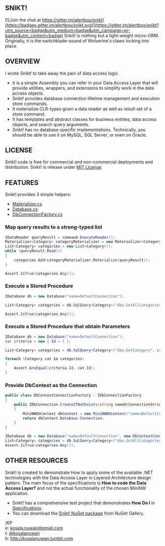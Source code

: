 ## SNIKT! ##

[![Join the chat at https://gitter.im/alertbox/snikt](https://badges.gitter.im/alertbox/snikt.svg)](https://gitter.im/alertbox/snikt?utm_source=badge&utm_medium=badge&utm_campaign=pr-badge&utm_content=badge)
Snkit! is nothing but a light-weight micro-ORM. Originally, it is the switchblade-sound of Wolverine's claws locking into place.

## OVERVIEW ##
I wrote Snikt! to take away the pain of data access logic.
* It is a simple Assembly you can refer in your Data Access Layer that will provide utilities, wrappers, and extensions to simplify work in the data access objects.
* Snikt! provides database connection lifetime management and execution store commands.
* It materialize CLR-types given a data reader as well as result set of a store command.
* It has templates and abstract classes for business entities, data access objects, and search query arguments.
* Snikt! has no database specific implementations. Technically, you should be able to use it on MySQL, SQL Server, or even on Oracle.

## LICENSE ##
Snikt! code is free for commercial and non-commercial deployments and distribution. Snikt! is release under [MIT License](http://www.opensource.org/licenses/mit-license.php).

## FEATURES ##
Snikt! provides 3 simple helpers:
* [Materializer.cs](https://github.com/kosalanuwan/snikt/blob/master/Snikt/Materializer.cs)
* [Database.cs](https://github.com/kosalanuwan/snikt/blob/master/Snikt/Database.cs)
* [DbConnectionFactory.cs](https://github.com/kosalanuwan/snikt/blob/master/Snikt/DbConnectionFactory.cs)

### Map query results to a strong-typed list ###
```csharp
IDataReader queryResult = command.ExecuteReader();
Materializer<Category> categoryMaterializer = new Materializer<Category>(queryResult);
List<Category> categories = new List<Category>();
while (queryResult.Read())
{
    categories.Add(categoryMaterializer.Materialize(queryResult));
}

Assert.IsTrue(categories.Any());
```

### Execute a Stored Procedure ###
```csharp
IDatabase db = new Database("name=DefaultConnection");

List<Category> categories = db.SqlQuery<Category>("dbo.GetAllCategories").ToList();

Assert.IsTrue(categories.Any());
```

### Execute a Stored Procedure that obtain Parameters ###
```csharp
IDatabase db = new Database("name=DefaultConnection");
var criteria = new { Id = 1 };

List<Category> categories = db.SqlQuery<Category>("dbo.GetCategory", criteria).ToList();

foreach (Category cat in categories)
{
    Assert.AreEqual(criteria.Id, cat.Id);
}
```

### Provide DbContext as the Connection ###
```csharp
public class DbContextConnectionFactory : IDbConnectionFactory
{
    public IDbConnection CreateIfNotExists(string nameOrConnectionString)
    {
		MiniNWDbContext dbContext = new MiniNWDbContext("name=DefaultConnection");
        return dbContext.Database.Connection;
    }
}

IDatabase db = new Database("name=DefaultConnection", new DbContextConnectionFactory());
List<Category> categories = db.SqlQuery<Category>("dbo.GetAllCategories").ToList();
Assert.IsTrue(categories.Any());
```

## OTHER RESOURCES ##
Snikt! is created to demonstrate How to apply some of the available .NET technologies with the Data Access Layer in Layered Architecture design pattern. The main focus of the specifications is <strong>How to code the Data Access Layer?</strong> and not the actual functionality of the chosen MiniNW application.

* Snikt! has a comprehensive test project that demonstrates <strong>How Do I</strong> in [Specifications](https://github.com/kosalanuwan/snikt/tree/master/Snikt.Specifications).
* You can download the [Snikt! NuGet package](https://nuget.org/packages/Snikt/) from NuGet Gallery.


/KP<br />
e: kosala.nuwan@gmail.com<br />
t: [@kosalanuwan](https://www.twitter.com/kosalanuwan)<br />
b: http://kosalanuwan.tumblr.com<br />
